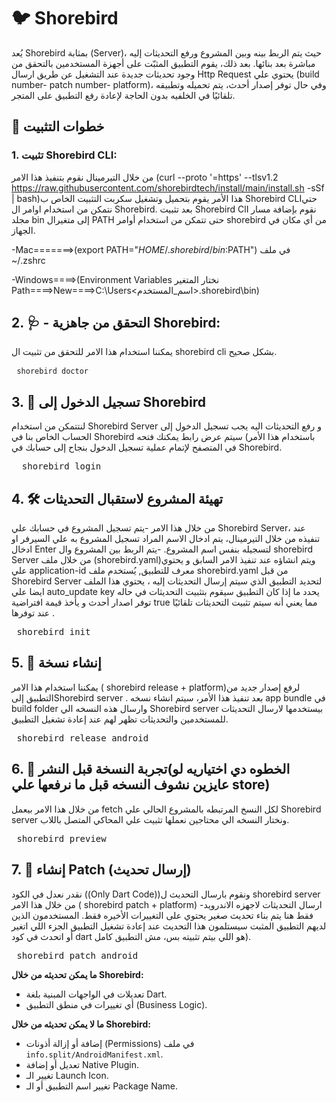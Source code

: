 # 🐦 Shorebird 
يُعد Shorebird بمثابة (Server)، حيث يتم  الربط بينه وبين المشروع ورفع التحديثات إليه مباشرة بعد بنائها. بعد ذلك، يقوم التطبيق المثبّت على أجهزة المستخدمين بالتحقق من وجود تحديثات جديدة عند التشغيل عن طريق ارسال Http Request يحتوي علي (build number- patch number- platform)، وفي حال توفر إصدار أحدث، يتم تحميله وتطبيقه تلقائيًا في الخلفيه بدون الحاجة لإعادة رفع التطبيق على المتجر.

## 🔧 خطوات التثبيت

### 1. تثبيت Shorebird CLI:
من خلال التيرمينال نقوم بتنفيذ هذا الامر
(curl --proto '=https' --tlsv1.2 https://raw.githubusercontent.com/shorebirdtech/install/main/install.sh -sSf | bash)هذا الأمر يقوم بتحميل وتشغيل سكربت التثبيت الخاص ب Shorebird CLIحتي نتمكن من استخدام اوامر ال Shorebird.
بعد تثبيت Shorebird ClI نقوم بإضافة مسار مجلد bin إلى متغيرال PATH حتى تتمكن من استخدام أوامر shorebird من أي مكان في الجهاز.

-Mac=======>(export PATH="$HOME/.shorebird/bin:$PATH")  في ملف ~/.zshrc


-Windows====>(Environment Variables نختار المتغير Path====>New====>C:\Users\<اسم_المستخدم>\.shorebird\bin)




## 2. 🩺 - التحقق من جاهزية Shorebird: 
يمكننا استخدام هذا الامر للتحقق من تثبيت ال shorebird cli بشكل صحيح.  <pre> ``` shorebird doctor ``` </pre>





## 3. 🔑 تسجيل الدخول إلى Shorebird

لنتتمكن من استخدام  Shorebird Server و رفع التحديثات اليه يجب تسجيل الدخول إلى الحساب الخاص بنا  في Shorebird باستخدام  هذا الأمر) سيتم عرض رابط يمكنك فتحه في المتصفح لإتمام عملية تسجيل الدخول بنجاح إلى حسابك في Shorebird.
<pre>  shorebird login </pre>




## 4. 🛠️ تهيئة المشروع لاستقبال التحديثات

من خلال هذا الامر 
-يتم تسجيل المشروع في حسابك علي Shorebird Server، عند تنفيذه من خلال التيرمينال، يتم ادخال الاسم المراد تسجيل المشروع به علي السيرفر او ادخال Enter لتسجيله بنفس اسم المشروع.
-يتم الربط بين المشروع وال shorebird Server من خلال ملف (shorebird.yaml)ويتم انشاؤه عند تنفيذ الامر السابق و يحتوي علي application-id معرف للتطبيق, يُستخدم ملف shorebird.yaml من قبل Shorebird Server لتحديد التطبيق الذي سيتم إرسال التحديثات إليه ، يحتوي هذا الملف ايضا علي  auto_update key  يحدد ما إذا كان التطبيق سيقوم بتثبيت التحديثات في حاله توفر اصدار أحدث و يأخذ قيمة افتراضية true مما يعني أنه سيتم تثبيت التحديثات تلقائيًا عند توفرها .
<pre> shorebird init </pre>




## 5. 🚀 إنشاء نسخة

يمكننا  استخدام هذا الامر ( shorebird release + platform)لرفع إصدار جديد من التطبيق إلىShorebird server .
بعد تنفيذ هذا الأمر، سيتم انشاء نسخه app bundle في build folder وارسال هذه النسخه الي Shorebird server  بيستخدمها لارسال التحديثات للمستخدمين والتحديثات تظهر لهم عند إعادة تشغيل التطبيق.
<pre> shorebird release android </pre>


## 6. 👀 تجربة النسخة قبل النشر(الخطوه دي اختياريه لو عايزين نشوف النسخه قبل ما نرفعها علي store)

 من خلال هذا الامر بيعمل fetch لكل النسخ المرتبطه بالمشروع الحالي علي Shorebird server ونختار النسخه الي محتاجين نعملها تثبيت  علي المحاكي المتصل باللاب. 
 <pre> shorebird preview </pre>



## 7. 🚀 إنشاء Patch (إرسال تحديث)

نقدر نعدل في الكود ((Only Dart Code))ونقوم بارسال التحديث ل shorebird server من خلال هذا الامر ( shorebird patch + platform)
-ارسال التحديثات لاجهزه الاندرويد فقط هنا يتم بناء تحديث صغير يحتوي على التغييرات الأخيره فقط.
المستخدمون الذين لديهم التطبيق المثبت سيستلمون هذا التحديث عند إعادة تشغيل التطبيق الجزء اللي اتغير أو اتحدث في كود dart هو اللي بيتم تثبيته بس، مش التطبيق كامل).
<pre> shorebird patch android </pre>





**ما يمكن تحديثه من خلال Shorebird:**
- تعديلات في الواجهات المبنية بلغة Dart.  
- أي تغييرات في منطق التطبيق (Business Logic).



**ما لا يمكن تحديثه من خلال Shorebird:**
- إضافة أو إزالة أذونات (Permissions) في ملف `info.split/AndroidManifest.xml`.  
- تعديل أو إضافة Native Plugin.  
- تغيير الـ Launch Icon.  
- تغيير اسم التطبيق أو الـ Package Name.

















